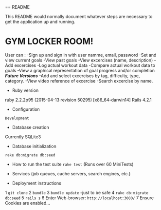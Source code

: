 == README

This README would normally document whatever steps are necessary to get the
application up and running.
# GYM LOCKER ROOM!

User can :
-Sign up and sign in with user namme, email, password
-Set and view current goals
-View past goals
-View excercises (name, description)
-Add excercises	
-Log actual workout data
-Compare actual workout data to goals
-View a graphical representation of goal progress and/or completion
***Future Versions***
-Add and select excercises by tag, difficulty, type, category. 
-View video reference of excercise
-Search excercise by name.

* Ruby version


ruby 2.2.2p95 (2015-04-13 revision 50295) [x86_64-darwin14]
Rails 4.2.1

* Configuration
 

`Development`
* Database creation


Currently SQLite3
* Database initialization


`rake db:migrate db:seed`

* How to run the test suite
`rake test`
(Runs over 60 MiniTests)
* Services (job queues, cache servers, search engines, etc.)



* Deployment instructions

1 `git clone`
2 `bundle`
3 `bundle update` -just to be safe
4 `rake db:migrate db:seed`
5 `rails s`
6 Enter Web-browser: `http://localhost:3000/`
7 Ensure Cookies are enabled...
